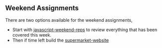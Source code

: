 ## Weekend Assignments

There are two options available for the weekend assignments,

- Start with [javascript-weekend-reps](./js-weekend-reps.md) to review everything that has been covered this week.
- Then if time left build the [supermarket-website](./supermarket-website.md)
